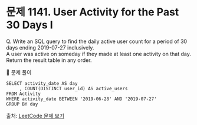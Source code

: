 # 문제 1141. User Activity for the Past 30 Days I

Q. Write an SQL query to find the daily active user count for a period of 30 days ending 2019-07-27 inclusively. <br>
  A user was active on someday if they made at least one activity on that day.<br>
Return the result table in any order.

🔑 문제 풀이
```mysql
SELECT activity_date AS day
     , COUNT(DISTINCT user_id) AS active_users 
FROM Activity
WHERE activity_date BETWEEN '2019-06-28' AND '2019-07-27'
GROUP BY day
```

출처: [LeetCode 문제 보기](https://leetcode.com/problems/user-activity-for-the-past-30-days-i/description/)
